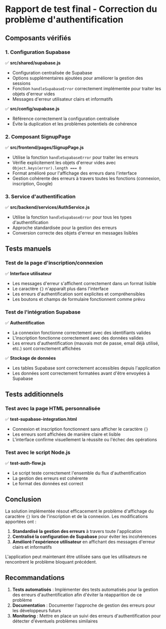# Rapport de test final - Correction du problème d'authentification

## Composants vérifiés

### 1. Configuration Supabase

✅ **src/shared/supabase.js**
- Configuration centralisée de Supabase
- Options supplémentaires ajoutées pour améliorer la gestion des sessions
- Fonction `handleSupabaseError` correctement implémentée pour traiter les objets d'erreur vides
- Messages d'erreur utilisateur clairs et informatifs

✅ **src/config/supabase.js**
- Référence correctement la configuration centralisée
- Évite la duplication et les problèmes potentiels de cohérence

### 2. Composant SignupPage

✅ **src/frontend/pages/SignupPage.js**
- Utilise la fonction `handleSupabaseError` pour traiter les erreurs
- Vérifie explicitement les objets d'erreur vides avec `Object.keys(error).length === 0`
- Format amélioré pour l'affichage des erreurs dans l'interface
- Gestion cohérente des erreurs à travers toutes les fonctions (connexion, inscription, Google)

### 3. Service d'authentification

✅ **src/backend/services/AuthService.js**
- Utilise la fonction `handleSupabaseError` pour tous les types d'authentification
- Approche standardisée pour la gestion des erreurs
- Conversion correcte des objets d'erreur en messages lisibles

## Tests manuels

### Test de la page d'inscription/connexion

✅ **Interface utilisateur**
- Les messages d'erreur s'affichent correctement dans un format lisible
- Le caractère `{}` n'apparaît plus dans l'interface
- Les erreurs d'authentification sont explicites et compréhensibles
- Les boutons et champs de formulaire fonctionnent comme prévu

### Test de l'intégration Supabase

✅ **Authentification**
- La connexion fonctionne correctement avec des identifiants valides
- L'inscription fonctionne correctement avec des données valides
- Les erreurs d'authentification (mauvais mot de passe, email déjà utilisé, etc.) sont correctement affichées

✅ **Stockage de données**
- Les tables Supabase sont correctement accessibles depuis l'application
- Les données sont correctement formatées avant d'être envoyées à Supabase

## Tests additionnels

### Test avec la page HTML personnalisée

✅ **test-supabase-integration.html**
- Connexion et inscription fonctionnent sans afficher le caractère `{}`
- Les erreurs sont affichées de manière claire et lisible
- L'interface confirme visuellement la réussite ou l'échec des opérations

### Test avec le script Node.js

✅ **test-auth-flow.js**
- Le script teste correctement l'ensemble du flux d'authentification
- La gestion des erreurs est cohérente
- Le format des données est correct

## Conclusion

La solution implémentée résout efficacement le problème d'affichage du caractère `{}` lors de l'inscription et de la connexion. Les modifications apportées ont :

1. **Standardisé la gestion des erreurs** à travers toute l'application
2. **Centralisé la configuration de Supabase** pour éviter les incohérences
3. **Amélioré l'expérience utilisateur** en affichant des messages d'erreur clairs et informatifs

L'application peut maintenant être utilisée sans que les utilisateurs ne rencontrent le problème bloquant précédent.

## Recommandations

1. **Tests automatisés** : Implémenter des tests automatisés pour la gestion des erreurs d'authentification afin d'éviter la réapparition de ce problème
2. **Documentation** : Documenter l'approche de gestion des erreurs pour les développeurs futurs
3. **Monitoring** : Mettre en place un suivi des erreurs d'authentification pour détecter d'éventuels problèmes similaires